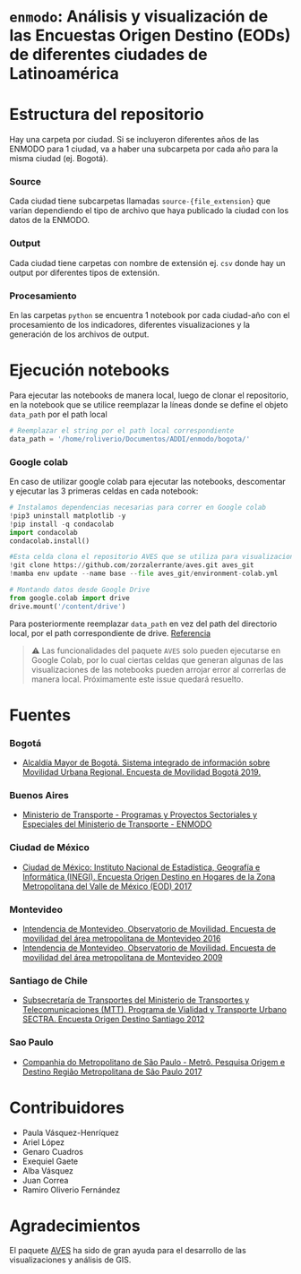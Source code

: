 # `enmodo`: Análisis y visualización de las Encuestas Origen Destino (EODs) de diferentes ciudades de Latinoamérica

# Estructura del repositorio

Hay una carpeta por ciudad. Si se incluyeron diferentes años de las ENMODO para 1 ciudad, va a haber una subcarpeta por cada año para la misma ciudad (ej. Bogotá).

### Source

Cada ciudad tiene subcarpetas llamadas `source-{file_extension}` que varían dependiendo el tipo de archivo que haya publicado la ciudad con los datos de la ENMODO.

### Output

Cada ciudad tiene carpetas con nombre de extensión ej. `csv` donde hay un output por diferentes tipos de extensión.

### Procesamiento

En las carpetas `python` se encuentra 1 notebook por cada ciudad-año con el procesamiento de los indicadores, diferentes visualizaciones y la generación de los archivos de output.

# Ejecución notebooks

Para ejecutar las notebooks de manera local, luego de clonar el repositorio, en la notebook que se utilice reemplazar la líneas donde se define el objeto `data_path` por el path local

```python
# Reemplazar el string por el path local correspondiente
data_path = '/home/roliverio/Documentos/ADDI/enmodo/bogota/'
```

### Google colab

En caso de utilizar google colab para ejecutar las notebooks, descomentar y ejecutar las 3 primeras celdas en cada notebook:

```python
# Instalamos dependencias necesarias para correr en Google colab
!pip3 uninstall matplotlib -y
!pip install -q condacolab
import condacolab
condacolab.install()
```

```python
#Esta celda clona el repositorio AVES que se utiliza para visualizaciones GIS
!git clone https://github.com/zorzalerrante/aves.git aves_git
!mamba env update --name base --file aves_git/environment-colab.yml
```

```python
# Montando datos desde Google Drive
from google.colab import drive
drive.mount('/content/drive')
```

Para posteriormente reemplazar `data_path` en vez del path del directorio local, por el path correspondiente de drive. [Referencia](https://neptune.ai/blog/google-colab-dealing-with-files)

> :warning: Las funcionalidades del paquete `AVES` solo pueden ejecutarse en Google Colab, por lo cual ciertas celdas que generan algunas de las visualizaciones de las notebooks pueden arrojar error al correrlas de manera local. Próximamente este issue quedará resuelto.

# Fuentes

### Bogotá

* [Alcaldía Mayor de Bogotá. Sistema integrado de información sobre Movilidad Urbana Regional. Encuesta de Movilidad Bogotá 2019.](https://www.simur.gov.co/encuestas-de-movilidad)

### Buenos Aires

* [Ministerio de Transporte - Programas y Proyectos Sectoriales y Especiales del Ministerio de Transporte - ENMODO](https://www.argentina.gob.ar/transporte/dgppse/publicaciones/encuestas)

### Ciudad de México

* [Ciudad de México:  Instituto Nacional de Estadística, Geografía e Informática (INEGI). Encuesta Origen Destino en Hogares de la Zona Metropolitana del Valle de México (EOD) 2017](https://www.inegi.org.mx/programas/eod/2017/)

### Montevideo

* [Intendencia de Montevideo, Observatorio de Movilidad. Encuesta de movilidad del área metropolitana de Montevideo 2016](https://montevideo.gub.uy/observatorio-de-movilidad)
* [Intendencia de Montevideo, Observatorio de Movilidad. Encuesta de movilidad del área metropolitana de Montevideo 2009](https://montevideo.gub.uy/observatorio-de-movilidad)

### Santiago de Chile

* [Subsecretaría de Transportes del Ministerio de Transportes y Telecomunicaciones (MTT), Programa de Vialidad y Transporte Urbano SECTRA. Encuesta Origen Destino Santiago 2012](http://www.sectra.gob.cl/encuestas_movilidad/encuestas_movilidad.htm)

### Sao Paulo

* [Companhia do Metropolitano de São Paulo - Metrô. Pesquisa Origem e Destino Região Metropolitana de São Paulo 2017](https://www.metro.sp.gov.br/pesquisa-od/index.aspx)

# Contribuidores

- Paula Vásquez-Henríquez
- Ariel López
- Genaro Cuadros
- Exequiel Gaete
- Alba Vásquez
- Juan Correa
- Ramiro Oliverio Fernández

# Agradecimientos

El paquete [AVES](https://github.com/zorzalerrante/aves) ha sido de gran ayuda para el desarrollo de las visualizaciones y análisis de GIS.

